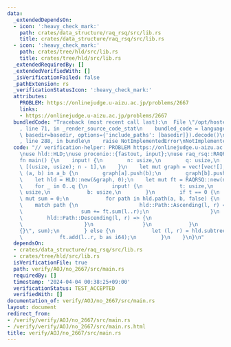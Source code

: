 ```yaml
---
data:
  _extendedDependsOn:
  - icon: ':heavy_check_mark:'
    path: crates/data_structure/raq_rsq/src/lib.rs
    title: crates/data_structure/raq_rsq/src/lib.rs
  - icon: ':heavy_check_mark:'
    path: crates/tree/hld/src/lib.rs
    title: crates/tree/hld/src/lib.rs
  _extendedRequiredBy: []
  _extendedVerifiedWith: []
  _isVerificationFailed: false
  _pathExtension: rs
  _verificationStatusIcon: ':heavy_check_mark:'
  attributes:
    PROBLEM: https://onlinejudge.u-aizu.ac.jp/problems/2667
    links:
    - https://onlinejudge.u-aizu.ac.jp/problems/2667
  bundledCode: "Traceback (most recent call last):\n  File \"/opt/hostedtoolcache/Python/3.10.14/x64/lib/python3.10/site-packages/onlinejudge_verify/documentation/build.py\"\
    , line 71, in _render_source_code_stat\n    bundled_code = language.bundle(stat.path,\
    \ basedir=basedir, options={'include_paths': [basedir]}).decode()\n  File \"/opt/hostedtoolcache/Python/3.10.14/x64/lib/python3.10/site-packages/onlinejudge_verify/languages/rust.py\"\
    , line 288, in bundle\n    raise NotImplementedError\nNotImplementedError\n"
  code: "// verification-helper: PROBLEM https://onlinejudge.u-aizu.ac.jp/problems/2667\n\
    \nuse hld::HLD;\nuse proconio::{fastout, input};\nuse raq_rsq::RAQRSQ;\n\n#[fastout]\n\
    fn main() {\n    input! {\n        n: usize,\n        q: usize,\n        a_b:\
    \ [(usize, usize); n - 1],\n    }\n    let mut graph = vec![vec![]; n];\n    for\
    \ (a, b) in a_b {\n        graph[a].push(b);\n        graph[b].push(a);\n    }\n\
    \    let hld = HLD::new(&graph, 0);\n    let mut ft = RAQRSQ::new(n, 0_i64);\n\
    \    for _ in 0..q {\n        input! {\n            t: usize,\n            a:\
    \ usize,\n            b: usize,\n        }\n        if t == 0 {\n            let\
    \ mut sum = 0;\n            for path in hld.path(a, b, false) {\n            \
    \    match path {\n                    hld::Path::Ascending(l, r) => {\n     \
    \                   sum += ft.sum(l..r);\n                    }\n            \
    \        hld::Path::Descending(l, r) => {\n                        sum += ft.sum(l..r);\n\
    \                    }\n                }\n            }\n            println!(\"\
    {}\", sum);\n        } else {\n            let (l, r) = hld.subtree(a, false);\n\
    \            ft.add(l..r, b as i64);\n        }\n    }\n}\n"
  dependsOn:
  - crates/data_structure/raq_rsq/src/lib.rs
  - crates/tree/hld/src/lib.rs
  isVerificationFile: true
  path: verify/AOJ/no_2667/src/main.rs
  requiredBy: []
  timestamp: '2024-04-04 00:38:25+09:00'
  verificationStatus: TEST_ACCEPTED
  verifiedWith: []
documentation_of: verify/AOJ/no_2667/src/main.rs
layout: document
redirect_from:
- /verify/verify/AOJ/no_2667/src/main.rs
- /verify/verify/AOJ/no_2667/src/main.rs.html
title: verify/AOJ/no_2667/src/main.rs
---
```

